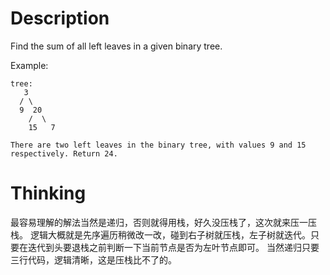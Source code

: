 # Description
Find the sum of all left leaves in a given binary tree.

Example:
```
tree:
   3
  / \
  9  20
    /  \
    15   7

There are two left leaves in the binary tree, with values 9 and 15 respectively. Return 24.
```

# Thinking
最容易理解的解法当然是递归，否则就得用栈，好久没压栈了，这次就来压一压栈。
逻辑大概就是先序遍历稍微改一改，碰到右子树就压栈，左子树就迭代。只要在迭代到头要退栈之前判断一下当前节点是否为左叶节点即可。
当然递归只要三行代码，逻辑清晰，这是压栈比不了的。
